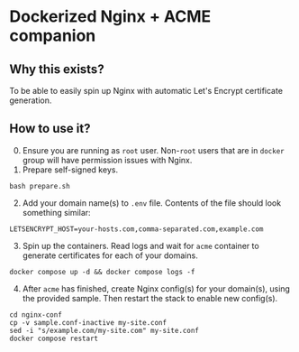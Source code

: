 # Dockerized Nginx + ACME companion

## Why this exists?
To be able to easily spin up Nginx with automatic Let's Encrypt certificate generation.

## How to use it?
0. Ensure you are running as `root` user. Non-`root` users that are in `docker` group will have permission issues with Nginx.
1. Prepare self-signed keys.
```
bash prepare.sh
```
2. Add your domain name(s) to `.env` file. Contents of the file should look something similar:
```
LETSENCRYPT_HOST=your-hosts.com,comma-separated.com,example.com
```
3. Spin up the containers. Read logs and wait for `acme` container to generate certificates for each of your domains.
```
docker compose up -d && docker compose logs -f
```
4. After `acme` has finished, create Nginx config(s) for your domain(s), using the provided sample. Then restart the stack to enable new config(s).
```
cd nginx-conf
cp -v sample.conf-inactive my-site.conf
sed -i "s/example.com/my-site.com" my-site.conf
docker compose restart
```